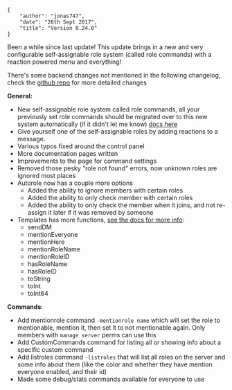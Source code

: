     {
        "author": "jonas747",
        "date": "26th Sept 2017",
        "title": "Version 0.24.0"
    }

Been a while since last update! This update brings in a new and very configurable self-assignable role system (called role commands) with a reaction powered menu and everything!

There's some backend changes not mentioned in the following changelog, check the [github repo](https://github.com//Nsadow311/stranger) for more detailed changes

**General:**

 - New self-assignable role system called role commands, all your previously set role commands should be migrated over to this new system automatically (if it didn't let me know) [docs here](https://testing.yagpdb.xyz/docs/role+commands+%2F+self+assignable+roles)
 - Give yourself one of the self-assignable roles by adding reactions to a message.
 - Various typos fixed around the control panel
 - More documentation pages written
 - Improvements to the page for command settings
 - Removed those pesky "role not found" errors, now unknown roles are ignored most places
 - Autorole now has a couple more options
     + Added the ability to ignore members with certain roles
     + Added the ability to only check member with certain roles
     + Added the ability to only check the member when it joins, and not re-assign it later if it was removed by someone
 - Templates has more functions, [see the docs for more info](/docs/templates):
     + sendDM
     + mentionEveryone
     + mentionHere
     + mentionRoleName
     + mentionRoleID
     + hasRoleName
     + hasRoleID
     + toString
     + toInt
     + toInt64

**Commands**:

 - Add mentionrole command `-mentionrole name` which will set the role to mentionable, mention it, then set it to not mentionable again. Only members with `manage server` perms can use this
 - Add CustomCommands command for listing all or showing info about a specific custom command
 - Add listroles command `-listroles` that will list all roles on the server and some info about them (like the color and whether they have mention everyone enabled, and their id)
 - Made some debug/stats commands available for everyone to use